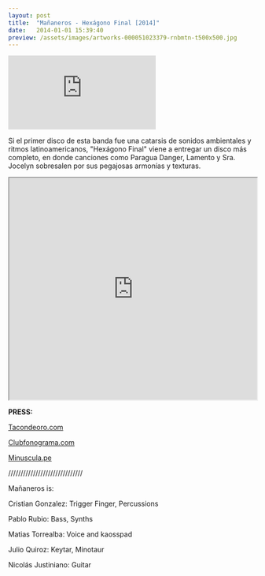 ```yaml
---
layout: post
title:  "Mañaneros - Hexágono Final [2014]"
date:   2014-01-01 15:39:40
preview: /assets/images/artworks-000051023379-rnbmtn-t500x500.jpg
---
```


<div class="col-md-12 col-sm-12 ratio-1:1 bg-grey" style="max-height:100%">
	<div>
		<iframe class="square" scrolling="no" frameborder="no" src="https://w.soundcloud.com/player/?url=https%3A//api.soundcloud.com/playlists/6920274&amp;auto_play=false&amp;hide_related=false&amp;show_comments=true&amp;show_user=true&amp;show_reposts=false&amp;visual=true"></iframe>
	</div>
</div>
<p>
Si el primer disco de esta banda fue una catarsis de sonidos ambientales y ritmos latinoamericanos, "Hexágono Final" viene a entregar un disco más completo, en donde canciones como Paragua Danger, Lamento y Sra. Jocelyn sobresalen por sus pegajosas armonías y texturas. 
</p>
<iframe width="100%" height="450"  src="https://www.youtube.com/embed/Do-QEELxfYk?rel=0" allowfullscreen></iframe>


**PRESS:**

[Tacondeoro.com](http://tacondeoro.com/home/mananeros-hexagono-final-2/)

[Clubfonograma.com](http://www.clubfonograma.com/2013/07/mananeros-hexagono-final.html)

[Minuscula.pe](http://www.minuscula.pe/video-mananeros-jocelyn/)

//////////////////////////////

Mañaneros is:

Cristian Gonzalez: Trigger Finger, Percussions

Pablo Rubio: Bass, Synths

Matias Torrealba: Voice and kaosspad

Julio Quiroz: Keytar, Minotaur

Nicolás Justiniano: Guitar
